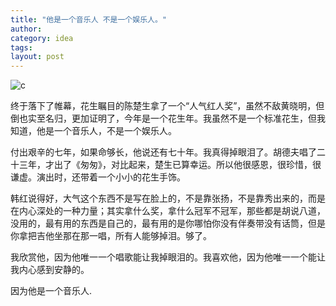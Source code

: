 ```yaml
---
title: "他是一个音乐人 不是一个娱乐人。"
author:
category: idea
tags: 
layout: post
---
```

<img src="http://i26.tinypic.com/2wqyhaa.jpg" alt="c" />

终于落下了帷幕，花生瞩目的陈楚生拿了一个“人气红人奖”，虽然不敌黄晓明，但倒也实至名归，更加证明了，今年是一个花生年。我虽然不是一个标准花生，但我知道，他是一个音乐人，不是一个娱乐人。

付出艰辛的七年，如果命够长，他说还有七十年。我真得掉眼泪了。胡德夫唱了二十三年，才出了《匆匆》，对比起来，楚生已算幸运。所以他很感恩，很珍惜，很谦虚。演出时，还带着一个小小的花生手饰。

韩红说得好，大气这个东西不是写在脸上的，不是靠张扬，不是靠秀出来的，而是在内心深处的一种力量；其实拿什么奖，拿什么冠军不冠军，那些都是胡说八道，没用的，最有用的东西是自己的，最有用的是你哪怕你没有伴奏带没有话筒，但是你拿把吉他坐那在那一唱，所有人能够掉泪。够了。

我欣赏他，因为他唯一一个唱歌能让我掉眼泪的。我喜欢他，因为他唯一一个能让我内心感到安静的。

因为他是一个音乐人.

